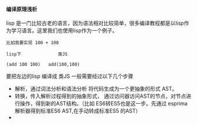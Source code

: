 #### 编译原理浅析

lisp 是一门比较古老的语言，因为语法相对比较简单，很多编译教程都是以lisp作为学习语言。这里我们也使用lisp作为一个例子。

```
比如我要实现 100 + 100 

lisp下              类JS

(add 100 100)   add(100,100)

```

要把左边的lisp 编译成 类JS 一般需要经过以下几个步骤

* 解析，通过词法分析和语法分析 将代码生成为一个更抽象的形式 AST。
* 转换，传入解析过程得到的抽象形式， 通过访问器访问AST的节点，对节点进行操作，得到新的AST结构。（比如 ES6转ES5也是这一步。先通过 esprima 解析器得到标准ES6 AST,在手动转成标准ES5 的AST）
* 

